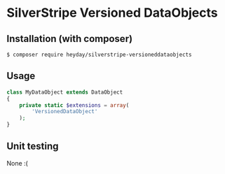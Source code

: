 # SilverStripe Versioned DataObjects

## Installation (with composer)

	$ composer require heyday/silverstripe-versioneddataobjects

## Usage

```php
class MyDataObject extends DataObject
{
	private static $extensions = array(
		'VersionedDataObject'
	);
}
```

## Unit testing

None :(